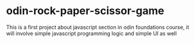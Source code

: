 # odin-rock-paper-scissor-game

This is a first project about javascript section in odin foundations course, it will involve simple javascript programming logic and simple UI as well
